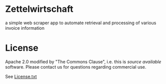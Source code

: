 # Zettelwirtschaft

a simple web scraper app to automate retrieval and processing of various invoice information

# License

Apache 2.0 modified by "The Commons Clause", i.e. this is _source available_ software. Please contact us for questions regarding commercial use.

See [License.txt](License.txt)
